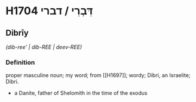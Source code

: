 # H1704 דִּבְרִי / דברי

## Dibrîy

_(dib-ree' | dib-REE | deev-REE)_

### Definition

proper masculine noun; my word; from [[H1697]]; wordy; Dibri, an Israelite; Dibri.

- a Danite, father of Shelomith in the time of the exodus
